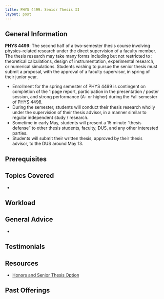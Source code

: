 ```yaml
---
title: PHYS 4499: Senior Thesis II
layout: post
---
```


<link rel="stylesheet" href="/main.css">

## General Information

**PHYS 4499**:  The second half of a two-semester thesis course involving physics-related research under the direct supervision of a faculty member. The thesis research may take many forms including but not restricted to : theoretical calculations, design of instrumentation, experimental research, or numerical simulations. Students wishing to pursue the senior thesis must submit a proposal, with the approval of a faculty supervisor, in spring of their junior year. 

  - Enrollment for the spring semester of PHYS 4499 is contingent on completion of the 1 page report, participation in the presentation / poster session, and strong performance (A­- or higher) during the Fall semester of PHYS 4498.
  - During the semester, students will conduct their thesis research wholly under the supervision of their thesis advisor, in a manner similar to regular independent study / research.
  - Sometime in early May, students will present a 15 minute “thesis defense” to other thesis students, faculty, DUS, and any other interested parties.
  - Students will submit their written thesis, approved by their thesis advisor, to the DUS around May 13.

## Prerequisites

## Topics Covered

  - 

## Workload


## General Advice

  - 

## Testimonials


## Resources

- [Honors and Senior Thesis Option](https://physics.cornell.edu/physics-majors#honors-and-senior-thesis-option)

## Past Offerings